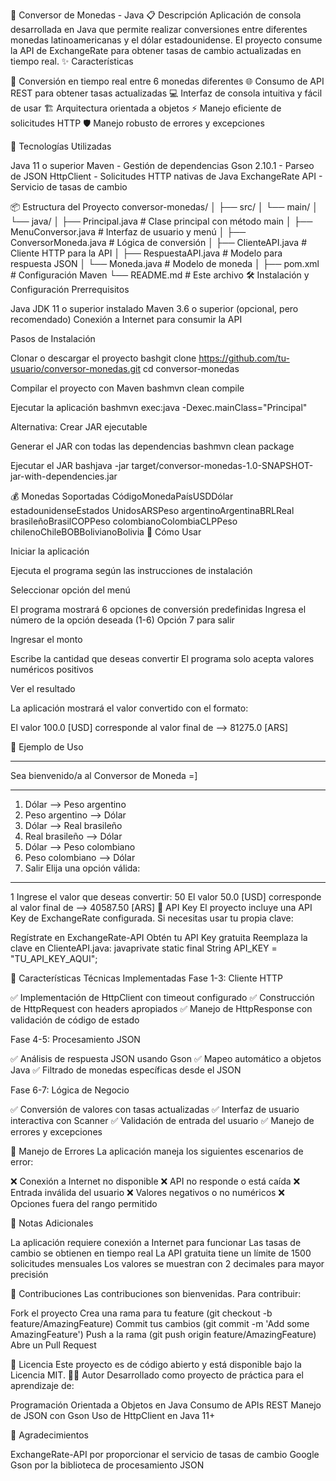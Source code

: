 💱 Conversor de Monedas - Java
📋 Descripción
Aplicación de consola desarrollada en Java que permite realizar conversiones entre diferentes monedas latinoamericanas y el dólar estadounidense. El proyecto consume la API de ExchangeRate para obtener tasas de cambio actualizadas en tiempo real.
✨ Características

🔄 Conversión en tiempo real entre 6 monedas diferentes
🌐 Consumo de API REST para obtener tasas actualizadas
💻 Interfaz de consola intuitiva y fácil de usar
🏗️ Arquitectura orientada a objetos
⚡ Manejo eficiente de solicitudes HTTP
🛡️ Manejo robusto de errores y excepciones

🚀 Tecnologías Utilizadas

Java 11 o superior
Maven - Gestión de dependencias
Gson 2.10.1 - Parseo de JSON
HttpClient - Solicitudes HTTP nativas de Java
ExchangeRate API - Servicio de tasas de cambio

📦 Estructura del Proyecto
conversor-monedas/
│
├── src/
│   └── main/
│       └── java/
│           ├── Principal.java           # Clase principal con método main
│           ├── MenuConversor.java       # Interfaz de usuario y menú
│           ├── ConversorMoneda.java     # Lógica de conversión
│           ├── ClienteAPI.java          # Cliente HTTP para la API
│           ├── RespuestaAPI.java        # Modelo para respuesta JSON
│           └── Moneda.java              # Modelo de moneda
│
├── pom.xml                              # Configuración Maven
└── README.md                            # Este archivo
🛠️ Instalación y Configuración
Prerrequisitos

Java JDK 11 o superior instalado
Maven 3.6 o superior (opcional, pero recomendado)
Conexión a Internet para consumir la API

Pasos de Instalación

Clonar o descargar el proyecto
bashgit clone https://github.com/tu-usuario/conversor-monedas.git
cd conversor-monedas

Compilar el proyecto con Maven
bashmvn clean compile

Ejecutar la aplicación
bashmvn exec:java -Dexec.mainClass="Principal"


Alternativa: Crear JAR ejecutable

Generar el JAR con todas las dependencias
bashmvn clean package

Ejecutar el JAR
bashjava -jar target/conversor-monedas-1.0-SNAPSHOT-jar-with-dependencies.jar


💰 Monedas Soportadas
CódigoMonedaPaísUSDDólar estadounidenseEstados UnidosARSPeso argentinoArgentinaBRLReal brasileñoBrasilCOPPeso colombianoColombiaCLPPeso chilenoChileBOBBolivianoBolivia
📖 Cómo Usar

Iniciar la aplicación

Ejecuta el programa según las instrucciones de instalación


Seleccionar opción del menú

El programa mostrará 6 opciones de conversión predefinidas
Ingresa el número de la opción deseada (1-6)
Opción 7 para salir


Ingresar el monto

Escribe la cantidad que deseas convertir
El programa solo acepta valores numéricos positivos


Ver el resultado

La aplicación mostrará el valor convertido con el formato:

El valor 100.0 [USD] corresponde al valor final de --> 81275.0 [ARS]


📸 Ejemplo de Uso
*******************************************
Sea bienvenido/a al Conversor de Moneda =]
*******************************************

1) Dólar --> Peso argentino
2) Peso argentino --> Dólar
3) Dólar --> Real brasileño
4) Real brasileño --> Dólar
5) Dólar --> Peso colombiano
6) Peso colombiano --> Dólar
7) Salir
Elija una opción válida:
*******************************************
1
Ingrese el valor que deseas convertir:
50
El valor 50.0 [USD] corresponde al valor final de --> 40587.50 [ARS]
🔑 API Key
El proyecto incluye una API Key de ExchangeRate configurada. Si necesitas usar tu propia clave:

Regístrate en ExchangeRate-API
Obtén tu API Key gratuita
Reemplaza la clave en ClienteAPI.java:
javaprivate static final String API_KEY = "TU_API_KEY_AQUI";


🧪 Características Técnicas Implementadas
Fase 1-3: Cliente HTTP

✅ Implementación de HttpClient con timeout configurado
✅ Construcción de HttpRequest con headers apropiados
✅ Manejo de HttpResponse con validación de código de estado

Fase 4-5: Procesamiento JSON

✅ Análisis de respuesta JSON usando Gson
✅ Mapeo automático a objetos Java
✅ Filtrado de monedas específicas desde el JSON

Fase 6-7: Lógica de Negocio

✅ Conversión de valores con tasas actualizadas
✅ Interfaz de usuario interactiva con Scanner
✅ Validación de entrada del usuario
✅ Manejo de errores y excepciones

🐛 Manejo de Errores
La aplicación maneja los siguientes escenarios de error:

❌ Conexión a Internet no disponible
❌ API no responde o está caída
❌ Entrada inválida del usuario
❌ Valores negativos o no numéricos
❌ Opciones fuera del rango permitido

📝 Notas Adicionales

La aplicación requiere conexión a Internet para funcionar
Las tasas de cambio se obtienen en tiempo real
La API gratuita tiene un límite de 1500 solicitudes mensuales
Los valores se muestran con 2 decimales para mayor precisión

🤝 Contribuciones
Las contribuciones son bienvenidas. Para contribuir:

Fork el proyecto
Crea una rama para tu feature (git checkout -b feature/AmazingFeature)
Commit tus cambios (git commit -m 'Add some AmazingFeature')
Push a la rama (git push origin feature/AmazingFeature)
Abre un Pull Request

📄 Licencia
Este proyecto es de código abierto y está disponible bajo la Licencia MIT.
👨‍💻 Autor
Desarrollado como proyecto de práctica para el aprendizaje de:

Programación Orientada a Objetos en Java
Consumo de APIs REST
Manejo de JSON con Gson
Uso de HttpClient en Java 11+

🙏 Agradecimientos

ExchangeRate-API por proporcionar el servicio de tasas de cambio
Google Gson por la biblioteca de procesamiento JSON
